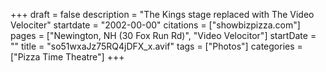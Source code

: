 +++
draft = false
description = "The Kings stage replaced with The Video Velociter"
startdate = "2002-00-00"
citations = ["showbizpizza.com"]
pages = ["Newington, NH (30 Fox Run Rd)", "Video Velocitor"]
startDate = ""
title = "so51wxaJz75RQ4jDFX_x.avif"
tags = ["Photos"]
categories = ["Pizza Time Theatre"]
+++
